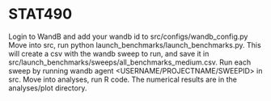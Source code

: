 # STAT490

Login to WandB and add your wandb id to src/configs/wandb_config.py
Move into src, run python launch_benchmarks/launch_benchmarks.py. This will create a csv with the wandb sweep to run, and save it in src/launch_benchmarks/sweeps/all_benchmarks_medium.csv.
Run each sweep by running wandb agent <USERNAME/PROJECTNAME/SWEEPID> in src.
Move into analyses, run R code.
The numerical results are in the analyses/plot directory.
